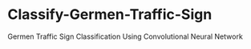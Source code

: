 # Classify-Germen-Traffic-Sign
Germen Traffic Sign Classification Using Convolutional Neural Network 
